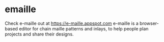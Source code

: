 # emaille

Check e-maille out at https://e-maille.appspot.com
e-maille is a browser-based editor for chain maille patterns and inlays, to help people plan projects and share their designs.
